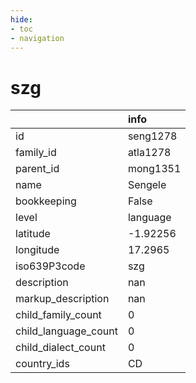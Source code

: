 ```yaml
---
hide:
- toc
- navigation
---
```

# szg
|                      | info     |
|:---------------------|:---------|
| id                   | seng1278 |
| family_id            | atla1278 |
| parent_id            | mong1351 |
| name                 | Sengele  |
| bookkeeping          | False    |
| level                | language |
| latitude             | -1.92256 |
| longitude            | 17.2965  |
| iso639P3code         | szg      |
| description          | nan      |
| markup_description   | nan      |
| child_family_count   | 0        |
| child_language_count | 0        |
| child_dialect_count  | 0        |
| country_ids          | CD       |